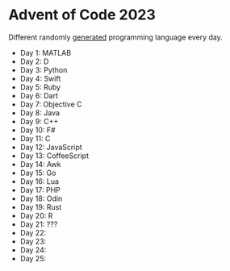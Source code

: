 # Advent of Code 2023
Different randomly [generated](https://perchance.org/programming-languge) programming language every day.  
- Day 1: MATLAB
- Day 2: D              
- Day 3: Python         
- Day 4: Swift          
- Day 5: Ruby
- Day 6: Dart
- Day 7: Objective C
- Day 8: Java           
- Day 9: C++            
- Day 10: F#
- Day 11: C
- Day 12: JavaScript
- Day 13: CoffeeScript
- Day 14: Awk
- Day 15: Go
- Day 16: Lua
- Day 17: PHP           
- Day 18: Odin          
- Day 19: Rust          
- Day 20: R             
- Day 21: ???
- Day 22:
- Day 23:
- Day 24:
- Day 25: